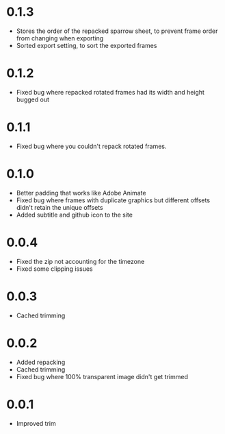 # 0.1.3

- Stores the order of the repacked sparrow sheet, to prevent frame order from changing when exporting
- Sorted export setting, to sort the exported frames

# 0.1.2

- Fixed bug where repacked rotated frames had its width and height bugged out

# 0.1.1

- Fixed bug where you couldn't repack rotated frames.

# 0.1.0

- Better padding that works like Adobe Animate
- Fixed bug where frames with duplicate graphics but different offsets didn't retain the unique offsets
- Added subtitle and github icon to the site

# 0.0.4

- Fixed the zip not accounting for the timezone
- Fixed some clipping issues

# 0.0.3

- Cached trimming

# 0.0.2

- Added repacking
- Cached trimming
- Fixed bug where 100% transparent image didn't get trimmed

# 0.0.1

- Improved trim